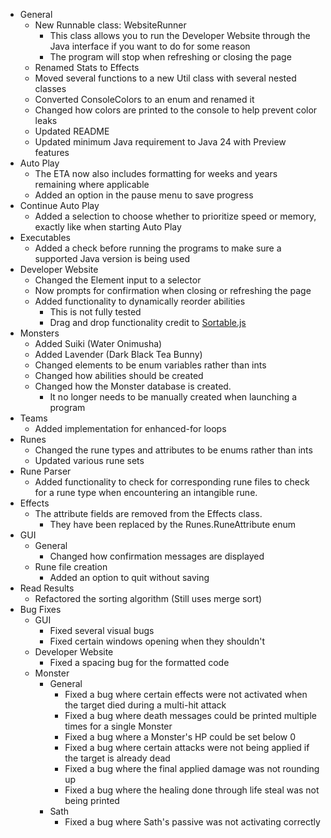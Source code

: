 * General
    * New Runnable class: WebsiteRunner
        * This class allows you to run the Developer Website through the Java interface if you want to do for some reason
        * The program will stop when refreshing or closing the page
    * Renamed Stats to Effects
    * Moved several functions to a new Util class with several nested classes
    * Converted ConsoleColors to an enum and renamed it
    * Changed how colors are printed to the console to help prevent color leaks
    * Updated README
    * Updated minimum Java requirement to Java 24 with Preview features
* Auto Play
    * The ETA now also includes formatting for weeks and years remaining where applicable
    * Added an option in the pause menu to save progress
* Continue Auto Play
    * Added a selection to choose whether to prioritize speed or memory, exactly like when starting Auto Play
* Executables
    * Added a check before running the programs to make sure a supported Java version is being used
* Developer Website
    * Changed the Element input to a selector
    * Now prompts for confirmation when closing or refreshing the page
    * Added functionality to dynamically reorder abilities
        * This is not fully tested
        * Drag and drop functionality credit to [Sortable.js](https://github.com/SortableJS/Sortable)
* Monsters
    * Added Suiki (Water Onimusha)
    * Added Lavender (Dark Black Tea Bunny)
    * Changed elements to be enum variables rather than ints
    * Changed how abilities should be created
    * Changed how the Monster database is created.
        * It no longer needs to be manually created when launching a program
* Teams
    * Added implementation for enhanced-for loops
* Runes
    * Changed the rune types and attributes to be enums rather than ints
    * Updated various rune sets
* Rune Parser
    * Added functionality to check for corresponding rune files to check for a rune type when encountering an intangible rune.
* Effects
    * The attribute fields are removed from the Effects class.
        * They have been replaced by the Runes.RuneAttribute enum
* GUI
    * General
        * Changed how confirmation messages are displayed
    * Rune file creation
        * Added an option to quit without saving
* Read Results
    * Refactored the sorting algorithm (Still uses merge sort)
* Bug Fixes
    * GUI
        * Fixed several visual bugs
        * Fixed certain windows opening when they shouldn't
    * Developer Website
        * Fixed a spacing bug for the formatted code
    * Monster
        * General
            * Fixed a bug where certain effects were not activated when the target died during a multi-hit attack
            * Fixed a bug where death messages could be printed multiple times for a single Monster
            * Fixed a bug where a Monster's HP could be set below 0
            * Fixed a bug where certain attacks were not being applied if the target is already dead
            * Fixed a bug where the final applied damage was not rounding up
            * Fixed a bug where the healing done through life steal was not being printed
        * Sath
            * Fixed a bug where Sath's passive was not activating correctly